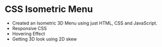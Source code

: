 # CSS Isometric Menu

- Created an Isometric 3D Menu using just HTML, CSS and JavaScript.
- Responsive CSS
- Hovering Effect 
- Getting 3D look using 2D skew
